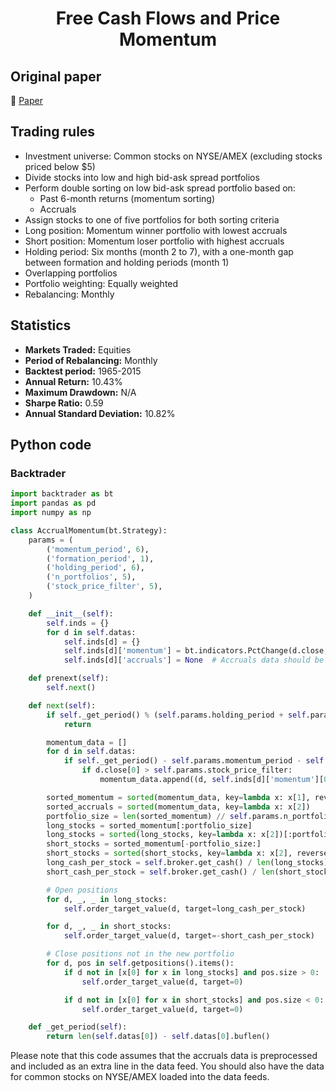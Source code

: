 <div align="center">
  <h1>Free Cash Flows and Price Momentum</h1>
</div>

## Original paper

📕 [Paper](https://papers.ssrn.com/sol3/papers.cfm?abstract_id=3207098)

## Trading rules

- Investment universe: Common stocks on NYSE/AMEX (excluding stocks priced below $5)
- Divide stocks into low and high bid-ask spread portfolios
- Perform double sorting on low bid-ask spread portfolio based on:
    - Past 6-month returns (momentum sorting)
    - Accruals
- Assign stocks to one of five portfolios for both sorting criteria
- Long position: Momentum winner portfolio with lowest accruals
- Short position: Momentum loser portfolio with highest accruals
- Holding period: Six months (month 2 to 7), with a one-month gap between formation and holding periods (month 1)
- Overlapping portfolios
- Portfolio weighting: Equally weighted
- Rebalancing: Monthly

## Statistics

- **Markets Traded:** Equities
- **Period of Rebalancing:** Monthly
- **Backtest period:** 1965-2015
- **Annual Return:** 10.43%
- **Maximum Drawdown:** N/A
- **Sharpe Ratio:** 0.59
- **Annual Standard Deviation:** 10.82%

## Python code

### Backtrader

```python
import backtrader as bt
import pandas as pd
import numpy as np

class AccrualMomentum(bt.Strategy):
    params = (
        ('momentum_period', 6),
        ('formation_period', 1),
        ('holding_period', 6),
        ('n_portfolios', 5),
        ('stock_price_filter', 5),
    )

    def __init__(self):
        self.inds = {}
        for d in self.datas:
            self.inds[d] = {}
            self.inds[d]['momentum'] = bt.indicators.PctChange(d.close, period=self.params.momentum_period)
            self.inds[d]['accruals'] = None  # Accruals data should be preprocessed and included as an extra line in the data feed

    def prenext(self):
        self.next()

    def next(self):
        if self._get_period() % (self.params.holding_period + self.params.formation_period) != 0:
            return

        momentum_data = []
        for d in self.datas:
            if self._get_period() - self.params.momentum_period - self.params.formation_period >= 0:
                if d.close[0] > self.params.stock_price_filter:
                    momentum_data.append((d, self.inds[d]['momentum'][0], self.inds[d]['accruals'][0]))

        sorted_momentum = sorted(momentum_data, key=lambda x: x[1], reverse=True)
        sorted_accruals = sorted(momentum_data, key=lambda x: x[2])
        portfolio_size = len(sorted_momentum) // self.params.n_portfolios
        long_stocks = sorted_momentum[:portfolio_size]
        long_stocks = sorted(long_stocks, key=lambda x: x[2])[:portfolio_size]
        short_stocks = sorted_momentum[-portfolio_size:]
        short_stocks = sorted(short_stocks, key=lambda x: x[2], reverse=True)[:portfolio_size]
        long_cash_per_stock = self.broker.get_cash() / len(long_stocks)
        short_cash_per_stock = self.broker.get_cash() / len(short_stocks)

        # Open positions
        for d, _, _ in long_stocks:
            self.order_target_value(d, target=long_cash_per_stock)

        for d, _, _ in short_stocks:
            self.order_target_value(d, target=-short_cash_per_stock)

        # Close positions not in the new portfolio
        for d, pos in self.getpositions().items():
            if d not in [x[0] for x in long_stocks] and pos.size > 0:
                self.order_target_value(d, target=0)

            if d not in [x[0] for x in short_stocks] and pos.size < 0:
                self.order_target_value(d, target=0)

    def _get_period(self):
        return len(self.datas[0]) - self.datas[0].buflen()
```

Please note that this code assumes that the accruals data is preprocessed and included as an extra line in the data feed. You should also have the data for common stocks on NYSE/AMEX loaded into the data feeds.